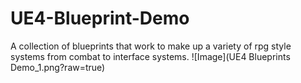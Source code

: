 # UE4-Blueprint-Demo
A collection of blueprints that work to make up a variety of rpg style systems from combat to interface systems.
![Image](UE4 Blueprints Demo_1.png?raw=true)
